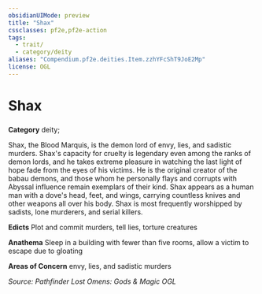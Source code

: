 ```yaml
---
obsidianUIMode: preview
title: "Shax"
cssclasses: pf2e,pf2e-action
tags:
  - trait/
  - category/deity
aliases: "Compendium.pf2e.deities.Item.zzhYFcShT9JoE2Mp"
license: OGL
---
```

# Shax

### 

**Category** deity; 




Shax, the Blood Marquis, is the demon lord of envy, lies, and sadistic murders. Shax's capacity for cruelty is legendary even among the ranks of demon lords, and he takes extreme pleasure in watching the last light of hope fade from the eyes of his victims. He is the original creator of the babau demons, and those whom he personally flays and corrupts with Abyssal influence remain exemplars of their kind. Shax appears as a human man with a dove's head, feet, and wings, carrying countless knives and other weapons all over his body. Shax is most frequently worshipped by sadists, lone murderers, and serial killers.

**Edicts** Plot and commit murders, tell lies, torture creatures

**Anathema** Sleep in a building with fewer than five rooms, allow a victim to escape due to gloating

**Areas of Concern** envy, lies, and sadistic murders

*Source: Pathfinder Lost Omens: Gods & Magic*
*OGL*